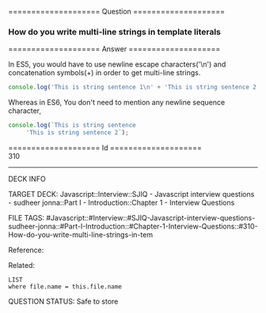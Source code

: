 ==================== Question ====================  

### How do you write multi-line strings in template literals  

==================== Answer ====================  

In ES5, you would have to use newline escape characters('\\n') and concatenation
symbols(+) in order to get multi-line strings.

```javascript
console.log('This is string sentence 1\n' + 'This is string sentence 2');
```

Whereas in ES6, You don't need to mention any newline sequence character,

```javascript
console.log(`This is string sentence  
     'This is string sentence 2`);
```

==================== Id ====================  
310
<!--ID: 1707879809627-->

---

DECK INFO

TARGET DECK: Javascript::Interview::SJIQ - Javascript interview questions - sudheer jonna::Part I - Introduction::Chapter 1 - Interview Questions

FILE TAGS: #Javascript::#Interview::#SJIQ-Javascript-interview-questions-sudheer-jonna::#Part-I-Introduction::#Chapter-1-Interview-Questions::#310-How-do-you-write-multi-line-strings-in-tem

Reference:

Related:

```dataview
LIST
where file.name = this.file.name
```
QUESTION STATUS: Safe to store
